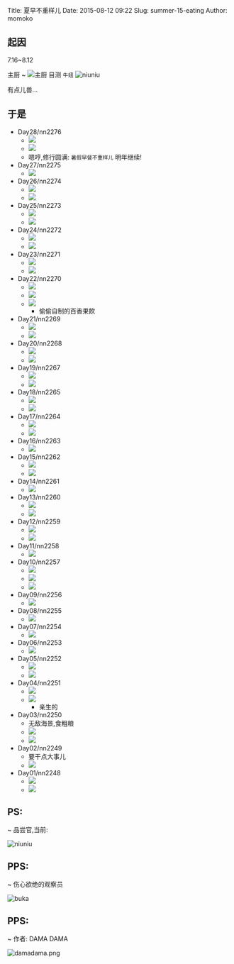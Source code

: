 Title: 夏早不重样儿
Date: 2015-08-12 09:22
Slug: summer-15-eating
Author: momoko

## 起因
7.16~8.12

主厨 ~ ![主厨](http://zoomquiet.qiniudn.com/niuniu-albums/15summer/summer-0-chef.jpg?imageView2/2/w/240) 目测 `牛妞` ![niuniu](http://zoomquiet.qiniudn.com/niuniu-albums/15summer/summer-0-niuniu.jpg?imageView2/2/w/240)

有点儿兽...

## 于是

- Day28/nn2276
    + ![](http://zoomquiet.qiniudn.com/niuniu-albums/15summer/summer-28-0.jpg?imageView2/2/w/240)
    + ![](http://zoomquiet.qiniudn.com/niuniu-albums/15summer/summer-28-1.jpg?imageView2/2/w/240)
    + 嗯哼,修行圆满: `暑假早餐不重样儿` 明年继续!
- Day27/nn2275
    + ![](http://zoomquiet.qiniudn.com/niuniu-albums/15summer/summer-27-0.jpg?imageView2/2/w/240)
- Day26/nn2274
    + ![](http://zoomquiet.qiniudn.com/niuniu-albums/15summer/summer-26-0.jpg?imageView2/2/w/240)
    + ![](http://zoomquiet.qiniudn.com/niuniu-albums/15summer/summer-26-1.jpg?imageView2/2/w/240)
- Day25/nn2273
    + ![](http://zoomquiet.qiniudn.com/niuniu-albums/15summer/summer-25-0.jpg?imageView2/2/w/240)
    + ![](http://zoomquiet.qiniudn.com/niuniu-albums/15summer/summer-25-1.jpg?imageView2/2/w/240)
- Day24/nn2272
    + ![](http://zoomquiet.qiniudn.com/niuniu-albums/15summer/summer-24-0.jpg?imageView2/2/w/240)
    + ![](http://zoomquiet.qiniudn.com/niuniu-albums/15summer/summer-24-1.jpg?imageView2/2/w/240)
- Day23/nn2271
    + ![](http://zoomquiet.qiniudn.com/niuniu-albums/15summer/summer-23-0.jpg?imageView2/2/w/240)
    + ![](http://zoomquiet.qiniudn.com/niuniu-albums/15summer/summer-23-1.jpg?imageView2/2/w/240)
- Day22/nn2270
    + ![](http://zoomquiet.qiniudn.com/niuniu-albums/15summer/summer-22-0.jpg?imageView2/2/w/240)
    + ![](http://zoomquiet.qiniudn.com/niuniu-albums/15summer/summer-22-1.jpg?imageView2/2/w/240)
    + ![](http://zoomquiet.qiniudn.com/niuniu-albums/15summer/summer-22-2.jpg?imageView2/2/w/240)
        * 偷偷自制的百香果飮
- Day21/nn2269
    + ![](http://zoomquiet.qiniudn.com/niuniu-albums/15summer/summer-21-0.jpg?imageView2/2/w/240)
    + ![](http://zoomquiet.qiniudn.com/niuniu-albums/15summer/summer-21-1.jpg?imageView2/2/w/240)
- Day20/nn2268
    + ![](http://zoomquiet.qiniudn.com/niuniu-albums/15summer/summer-20-0.jpg?imageView2/2/w/240)
    + ![](http://zoomquiet.qiniudn.com/niuniu-albums/15summer/summer-20-1.jpg?imageView2/2/w/240)
- Day19/nn2267
    + ![](http://zoomquiet.qiniudn.com/niuniu-albums/15summer/summer-19-0.jpg?imageView2/2/w/240)
    + ![](http://zoomquiet.qiniudn.com/niuniu-albums/15summer/summer-19-1.jpg?imageView2/2/w/240)
- Day18/nn2265
    + ![](http://zoomquiet.qiniudn.com/niuniu-albums/15summer/summer-18-0.jpg?imageView2/2/w/240)
    + ![](http://zoomquiet.qiniudn.com/niuniu-albums/15summer/summer-18-1.jpg?imageView2/2/w/240)
- Day17/nn2264
    + ![](http://zoomquiet.qiniudn.com/niuniu-albums/15summer/summer-17-0.jpg?imageView2/2/w/240)
    + ![](http://zoomquiet.qiniudn.com/niuniu-albums/15summer/summer-17-1.jpg?imageView2/2/w/240)
- Day16/nn2263
    + ![](http://zoomquiet.qiniudn.com/niuniu-albums/15summer/summer-16-0.jpg?imageView2/2/w/240)
- Day15/nn2262
    + ![](http://zoomquiet.qiniudn.com/niuniu-albums/15summer/summer-15-0.jpg?imageView2/2/w/240)
    + ![](http://zoomquiet.qiniudn.com/niuniu-albums/15summer/summer-15-1.jpg?imageView2/2/w/240)
- Day14/nn2261
    + ![](http://zoomquiet.qiniudn.com/niuniu-albums/15summer/summer-14-0.jpg?imageView2/2/w/240)
- Day13/nn2260
    + ![](http://zoomquiet.qiniudn.com/niuniu-albums/15summer/summer-13-0.jpg?imageView2/2/w/240)
    + ![](http://zoomquiet.qiniudn.com/niuniu-albums/15summer/summer-13-1.jpg?imageView2/2/w/240)
- Day12/nn2259
    + ![](http://zoomquiet.qiniudn.com/niuniu-albums/15summer/summer-12-0.jpg?imageView2/2/w/240)
    + ![](http://zoomquiet.qiniudn.com/niuniu-albums/15summer/summer-12-1.jpg?imageView2/2/w/240)
- Day11/nn2258
    + ![](http://zoomquiet.qiniudn.com/niuniu-albums/15summer/summer-11-0.jpg?imageView2/2/w/240)
- Day10/nn2257
    + ![](http://zoomquiet.qiniudn.com/niuniu-albums/15summer/summer-10-0.jpg?imageView2/2/w/240)
    + ![](http://zoomquiet.qiniudn.com/niuniu-albums/15summer/summer-10-1.jpg?imageView2/2/w/240)
    + ![](http://zoomquiet.qiniudn.com/niuniu-albums/15summer/summer-10-2.jpg?imageView2/2/w/240)
- Day09/nn2256
    + ![](http://zoomquiet.qiniudn.com/niuniu-albums/15summer/summer-09-0.jpg?imageView2/2/w/240)
- Day08/nn2255
    + ![](http://zoomquiet.qiniudn.com/niuniu-albums/15summer/summer-08-0.jpg?imageView2/2/w/240)
- Day07/nn2254
    + ![](http://zoomquiet.qiniudn.com/niuniu-albums/15summer/summer-07-0.jpg?imageView2/2/w/240)
- Day06/nn2253
    + ![](http://zoomquiet.qiniudn.com/niuniu-albums/15summer/summer-06-0.jpg?imageView2/2/w/240)
- Day05/nn2252
    + ![](http://zoomquiet.qiniudn.com/niuniu-albums/15summer/summer-05-0.jpg?imageView2/2/w/240)
    + ![](http://zoomquiet.qiniudn.com/niuniu-albums/15summer/summer-05-1.jpg?imageView2/2/w/240)
- Day04/nn2251
    + ![](http://zoomquiet.qiniudn.com/niuniu-albums/15summer/summer-04-0.jpg?imageView2/2/w/240)
    + ![](http://zoomquiet.qiniudn.com/niuniu-albums/15summer/summer-04-1.jpg?imageView2/2/w/240)
        * 亲生的
- Day03/nn2250
    + 无敌海景,食粗粮
    + ![](http://zoomquiet.qiniudn.com/niuniu-albums/15summer/summer-03-0.jpg?imageView2/2/w/240)
    + ![](http://zoomquiet.qiniudn.com/niuniu-albums/15summer/summer-03-1.jpg?imageView2/2/w/240)
- Day02/nn2249
    + 要干点大事儿
    + ![](http://zoomquiet.qiniudn.com/niuniu-albums/15summer/summer-02-0.jpg?imageView2/2/w/240)
- Day01/nn2248
    + ![](http://zoomquiet.qiniudn.com/niuniu-albums/15summer/summer-01-0.jpg?imageView2/2/w/240)
    + ![](http://zoomquiet.qiniudn.com/niuniu-albums/15summer/summer-01-1.jpg?imageView2/2/w/240)



## PS:
~ 品尝官,当前:

![niuniu](http://zoomquiet.qiniudn.com/niuniu-albums/15summer/150818-niuniu.jpg?imageView2/2/w/240)

## PPS:
~ 伤心欲绝的观察员

![buka](http://zoomquiet.qiniudn.com/niuniu-albums/15summer/summer-end-buka.jpg?imageView2/2/w/240)



## PPS:

~ 作者: DAMA DAMA

![damadama.png](http://zoomquiet.qiniudn.com/niuniu-albums///damadama.png?imageView2/2/w/360)


